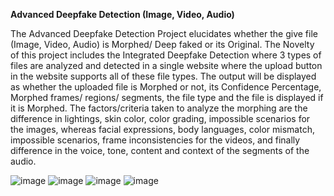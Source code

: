 **Advanced Deepfake Detection (Image, Video, Audio)**

The Advanced Deepfake Detection Project elucidates whether the give file (Image, Video, Audio) is Morphed/ Deep faked or its Original. The Novelty of this project includes the Integrated Deepfake Detection where 3 types of files are analyzed and detected in a single website where the upload button in the website supports all of these file types. The output will be displayed as whether the uploaded file is Morphed or not, its Confidence Percentage, Morphed frames/ regions/ segments, the file type and the file is displayed if it is Morphed. The factors/criteria taken to analyze the morphing are the difference in lightings, skin color, color grading, impossible scenarios for the images, whereas facial expressions, body languages, color mismatch, impossible scenarios, frame inconsistencies for the videos, and finally difference in the voice, tone, content and context of the segments of the audio.

![image](https://github.com/user-attachments/assets/f3694812-7edd-4281-a7e2-59cbca3b0fde)
![image](https://github.com/user-attachments/assets/969f4eef-43d4-4d60-ab91-03c6a4d8d27a)
![image](https://github.com/user-attachments/assets/b70c341e-b532-4788-8235-22dd44516262)
![image](https://github.com/user-attachments/assets/39340d33-39c7-466e-9150-2a2cb885e310)
